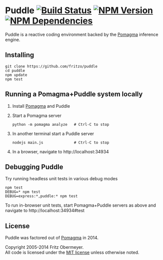 # Puddle [![Build Status](https://travis-ci.org/fritzo/puddle.svg?branch=master)](http://travis-ci.org/fritzo/puddle) [![NPM Version](https://badge.fury.io/js/puddle.svg)](https://www.npmjs.org/package/puddle) [![NPM Dependencies](https://david-dm.org/fritzo/puddle.svg)](https://www.npmjs.org/package/puddle)

Puddle is a reactive coding environment backed by the
[Pomagma](https://github.com/fritzo/pomagma) inference engine.

## Installing

    git clone https://github.com/fritzo/puddle
    cd puddle
    npm update
    npm test

## Running a Pomagma+Puddle system locally

1.  Install [Pomagma](https://github.com/fritzo/pomagma) and Puddle

2.  Start a Pomagma server

        python -m pomagma analyze   # Ctrl-C to stop

3.  In another terminal start a Puddle server

        nodejs main.js              # Ctrl-C to stop

4.  In a browser, navigate to http://localhost:34934

## Debugging Puddle

Try running headless unit tests in various debug modes

    npm test
    DEBUG=* npm test
    DEBUG=express:*,puddle:* npm test

To run in-browser unit tests, start Pomagma+Puddle servers as above and
navigate to http://localhost:34934#test

## License

Puddle was factored out of [Pomagma](https://github.com/fritzo/pomagma) in 2014.

Copyright 2005-2014 Fritz Obermeyer.<br/>
All code is licensed under the [MIT license](/LICENSE) unless otherwise noted.
